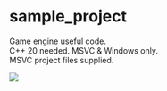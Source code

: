 # sample_project
Game engine useful code.  
C++ 20 needed. MSVC & Windows only.  
MSVC project files supplied.  

[![](https://www.paypalobjects.com/en_US/i/btn/btn_donateCC_LG.gif)](https://www.paypal.com/cgi-bin/webscr?cmd=_s-xclick&hosted_button_id=82PZEDAL2XGRG)
